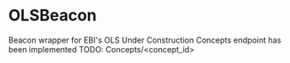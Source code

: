# OLSBeacon
Beacon wrapper for EBI's OLS
Under Construction
Concepts endpoint has been implemented
TODO: Concepts/<concept_id>
